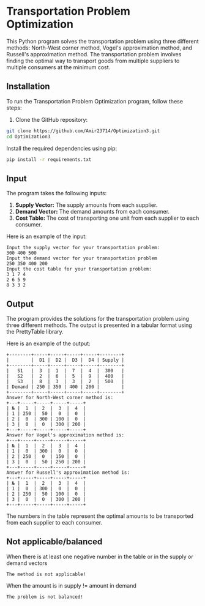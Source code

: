 # Transportation Problem Optimization

This Python program solves the transportation problem using three different methods: North-West corner method, Vogel's approximation method, and Russell's approximation method. The transportation problem involves finding the optimal way to transport goods from multiple suppliers to multiple consumers at the minimum cost.

## Installation

To run the Transportation Problem Optimization program, follow these steps:

1. Clone the GitHub repository:

```bash
git clone https://github.com/Amir23714/Optimization3.git
cd Optimization3
```

Install the required dependencies using pip:
```bash
pip install -r requirements.txt
```

## Input

The program takes the following inputs:

1. **Supply Vector:** The supply amounts from each supplier.
2. **Demand Vector:** The demand amounts from each consumer.
3. **Cost Table:** The cost of transporting one unit from each supplier to each consumer.

Here is an example of the input:

```plaintext
Input the supply vector for your transportation problem:
300 400 500
Input the demand vector for your transportation problem
250 350 400 200
Input the cost table for your transportation problem:
3 1 7 4
2 6 5 9
8 3 3 2
```
## Output

The program provides the solutions for the transportation problem using three different methods. The output is presented in a tabular format using the PrettyTable library.

Here is an example of the output:

```plaintext
+--------+-----+-----+-----+-----+--------+
|        |  D1 |  D2 |  D3 |  D4 | Supply |
+--------+-----+-----+-----+-----+--------+
|   S1   |  3  |  1  |  7  |  4  |  300   |
|   S2   |  2  |  6  |  5  |  9  |  400   |
|   S3   |  8  |  3  |  3  |  2  |  500   |
| Demand | 250 | 350 | 400 | 200 |        |
+--------+-----+-----+-----+-----+--------+
Answer for North-West corner method is:
+---+-----+-----+-----+-----+
| № |  1  |  2  |  3  |  4  |
| 1 | 250 |  50 |  0  |  0  |
| 2 |  0  | 300 | 100 |  0  |
| 3 |  0  |  0  | 300 | 200 |
+---+-----+-----+-----+-----+
Answer for Vogel's approximation method is:
+---+-----+-----+-----+-----+
| № |  1  |  2  |  3  |  4  |
| 1 |  0  | 300 |  0  |  0  |
| 2 | 250 |  0  | 150 |  0  |
| 3 |  0  |  50 | 250 | 200 |
+---+-----+-----+-----+-----+
Answer for Russell's approximation method is:
+---+-----+-----+-----+-----+
| № |  1  |  2  |  3  |  4  |
| 1 |  0  | 300 |  0  |  0  |
| 2 | 250 |  50 | 100 |  0  |
| 3 |  0  |  0  | 300 | 200 |
+---+-----+-----+-----+-----+
```

The numbers in the table represent the optimal amounts to be transported from each supplier to each consumer.

## Not applicable/balanced
When there is at least one negative number in the table or in the supply or demand vectors

```plaintext
The method is not applicable!
```

When the amount is in supply != amount in demand

```plaintext
The problem is not balanced! 
```
